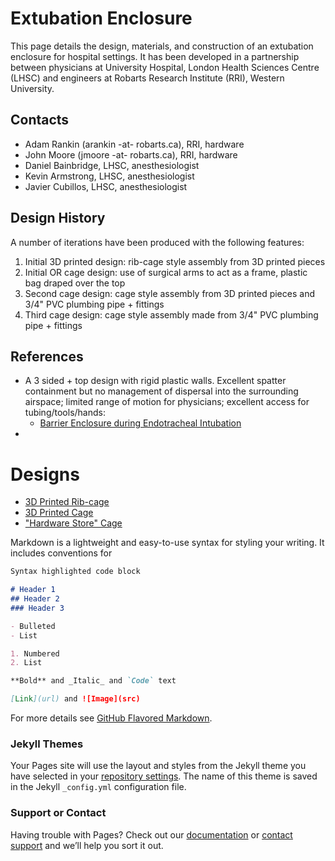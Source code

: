 # Extubation Enclosure

This page details the design, materials, and construction of an extubation enclosure for hospital settings. It has been developed in a partnership between physicians at University Hospital, London Health Sciences Centre (LHSC) and engineers at Robarts Research Institute (RRI), Western University.

## Contacts
- Adam Rankin (arankin -at- robarts.ca), RRI, hardware
- John Moore (jmoore -at- robarts.ca), RRI, hardware
- Daniel Bainbridge, LHSC, anesthesiologist
- Kevin Armstrong, LHSC, anesthesiologist
- Javier Cubillos, LHSC, anesthesiologist

## Design History
A number of iterations have been produced with the following features:
1. Initial 3D printed design: rib-cage style assembly from 3D printed pieces
1. Initial OR cage design: use of surgical arms to act as a frame, plastic bag draped over the top
1. Second cage design: cage style assembly from 3D printed pieces and 3/4" PVC plumbing pipe + fittings
1. Third cage design: cage style assembly made from 3/4" PVC plumbing pipe + fittings

## References
- A 3 sided + top design with rigid plastic walls. Excellent spatter containment but no management of dispersal into the surrounding airspace; limited range of motion for physicians; excellent access for tubing/tools/hands:
  - [Barrier Enclosure during Endotracheal Intubation](https://www.nejm.org/doi/full/10.1056/NEJMc2007589)
- 

# Designs

* [3D Printed Rib-cage](./Designs/Ribcage.md)
* [3D Printed Cage](./Designs/3DCage.md)
* ["Hardware Store" Cage](./Designs/HWCage.md)

Markdown is a lightweight and easy-to-use syntax for styling your writing. It includes conventions for

```markdown
Syntax highlighted code block

# Header 1
## Header 2
### Header 3

- Bulleted
- List

1. Numbered
2. List

**Bold** and _Italic_ and `Code` text

[Link](url) and ![Image](src)
```

For more details see [GitHub Flavored Markdown](https://guides.github.com/features/mastering-markdown/).

### Jekyll Themes

Your Pages site will use the layout and styles from the Jekyll theme you have selected in your [repository settings](https://github.com/VASST/ExtubationEnclosure/settings). The name of this theme is saved in the Jekyll `_config.yml` configuration file.

### Support or Contact

Having trouble with Pages? Check out our [documentation](https://help.github.com/categories/github-pages-basics/) or [contact support](https://github.com/contact) and we’ll help you sort it out.
